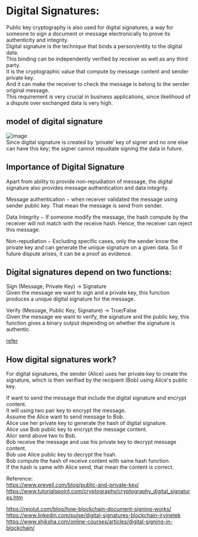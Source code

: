 # Digital Signatures:
Public key cryptography is also used for digital signatures, a way for someone to sign a document or message electronically to prove its authenticity and integrity.  
Digital signature is the technique that binds a person/entity to the digital data.   
This binding can be independently verified by receiver as well as any third party.   
It is the cryptographic value that compute by message content and sender private key.   
And it can make the receiver to check the message is belong to the sender original message.   
This requirement is very crucial in business applications, since likelihood of a dispute over exchanged data is very high.  


## model of digital signature
![image](https://www.tutorialspoint.com/cryptography/images/model_digital_signature.jpg)  
Since digital signature is created by ‘private’ key of signer and no one else can have this key; the signer cannot repudiate signing the data in future.  

## Importance of Digital Signature
Apart from ability to provide non-repudiation of message, the digital signature also provides message authentication and data integrity.

Message authentication − when receiver validated the message using sender public key. That mean the message is send from sender.  

Data Integrity − If someone modify the message, the hash compute by the receiver will not match with the receive hash. Hence, the receiver can reject this message.  

Non-repudiation − Excluding specific cases, only the sender know the private key and can generate the unique signature on a given data. So if future dispute arises, it can be a proof as evidence.  


## Digital signatures depend on two functions:

Sign (Message, Private Key) -> Signature  
Given the message we want to sign and a private key, this function produces a     unique digital signature for the message.  

Verify (Message, Public Key, Signature) -> True/False  
Given the message we want to verify, the signature and the public key, this function gives a binary output depending on whether the signature is authentic.  

[refer](https://www.blockchain-council.org/blockchain/how-does-blockchain-use-public-key-cryptography/)


## How digital signatures work?
For digital signatures, the sender (Alice) uses her private key to create the signature, which is then verified by the recipient (Bob) using Alice's public key.  

If want to send the message that include the digital signature and encrypt content.  
It will using two pair key to encrypt the message.  
Assume the Alice want to send message to Bob.  
Alice use her private key to generate the hash of digital signature.  
Alice use Bob public key to encrypt the message content.  
Alicr send above two to Bob.  
Bob receive the message and use his private key to decrypt message content.  
Bob use Alice public key to decrypt the hsah.  
Bob compute the hash of receive content with same hash function.  
If the hash is same with Alice send, that mean the content is correct.  







Reference:  
https://www.preveil.com/blog/public-and-private-key/  
https://www.tutorialspoint.com/cryptography/cryptography_digital_signatures.htm  
















https://rejolut.com/blog/how-blockchain-document-signing-works/  
https://www.linkedin.com/pulse/digital-signatures-blockchain-irvinetek  
https://www.shiksha.com/online-courses/articles/digital-signing-in-blockchain/  
